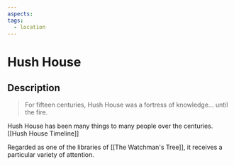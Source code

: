 ```yaml
---
aspects: 
tags:
  - location
---
```


# Hush House

## Description

> For fifteen centuries, Hush House was a fortress of knowledge... until the fire. 

Hush House has been many things to many people over the centuries. 
[[Hush House Timeline]]

Regarded as one of the libraries of [[The Watchman's Tree]], it receives a particular variety of attention. 
